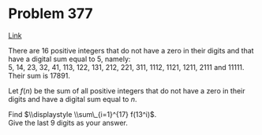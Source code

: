 # Problem 377

[Link](https://projecteuler.net/problem=377)

There are $16$ positive integers that do not have a zero in their digits and that have a digital sum equal to $5$, namely:  
$5$, $14$, $23$, $32$, $41$, $113$, $122$, $131$, $212$, $221$, $311$, $1112$, $1121$, $1211$, $2111$ and $11111$.  
Their sum is $17891$. 

Let $f(n)$ be the sum of all positive integers that do not have a zero in their digits and have a digital sum equal to $n$. 

Find $\\displaystyle \\sum\_{i=1}^{17} f(13^i)$.  
Give the last $9$ digits as your answer.
